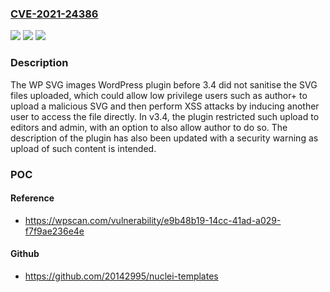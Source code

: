 ### [CVE-2021-24386](https://cve.mitre.org/cgi-bin/cvename.cgi?name=CVE-2021-24386)
![](https://img.shields.io/static/v1?label=Product&message=WP%20SVG%20images&color=blue)
![](https://img.shields.io/static/v1?label=Version&message=3.4%3C%203.4%20&color=brighgreen)
![](https://img.shields.io/static/v1?label=Vulnerability&message=CWE-79%20Cross-site%20Scripting%20(XSS)&color=brighgreen)

### Description

The WP SVG images WordPress plugin before 3.4 did not sanitise the SVG files uploaded, which could allow low privilege users such as author+ to upload a malicious SVG and then perform XSS attacks by inducing another user to access the file directly. In v3.4, the plugin restricted such upload to editors and admin, with an option to also allow author to do so. The description of the plugin has also been updated with a security warning as upload of such content is intended.

### POC

#### Reference
- https://wpscan.com/vulnerability/e9b48b19-14cc-41ad-a029-f7f9ae236e4e

#### Github
- https://github.com/20142995/nuclei-templates


